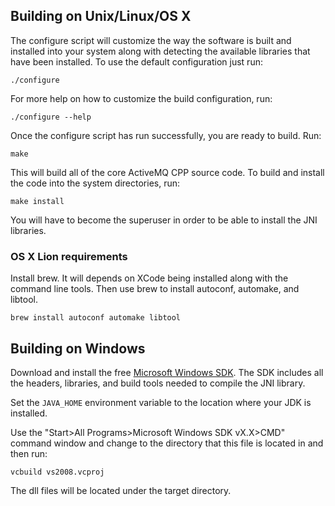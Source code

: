 Building on Unix/Linux/OS X
---------------------------

The configure script will customize the way the software is built and
installed into your system along with detecting the available libraries
that have been installed.  To use the default configuration just run:

    ./configure

For more help on how to customize the build configuration, run:

    ./configure --help

Once the configure script has run successfully, you are ready to build.
Run:

    make

This will build all of the core ActiveMQ CPP source code.  To build and
install the code into the system directories, run:

    make install

You will have to become the superuser in order to be able to install the
JNI libraries.


### OS X Lion requirements

Install brew.  It will depends on XCode being installed along with 
the command line tools.  Then use brew to install autoconf, automake,
and libtool.

    brew install autoconf automake libtool

Building on Windows
-------------------

Download and install the free [Microsoft Windows SDK][1].  The SDK includes
all the headers, libraries, and build tools needed to compile the JNI library.

Set the `JAVA_HOME` environment variable to the location where your JDK is 
installed.  

Use the "Start>All Programs>Microsoft Windows SDK vX.X>CMD" command window 
and change to the directory that this file is located in and then run: 

    vcbuild vs2008.vcproj

The dll files will be located under the target directory.
    
[1]: http://www.microsoft.com/downloads/details.aspx?FamilyID=c17ba869-9671-4330-a63e-1fd44e0e2505